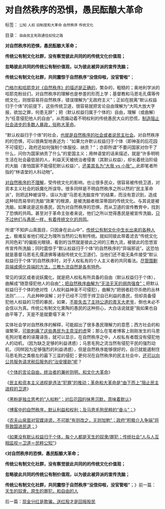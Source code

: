 # 对自然秩序的恐惧，愚民酝酿大革命

标签： `公知` `人权` `旧制度和大革命` `自然秩序` `传统文化` 

目录： `自由民主宪政通往奴役之路`

**对自然秩序的恐惧，愚民酝酿大革命；**

**传统公有制文化社群，没有察觉彼此共同的的传统文化价值观；**

**忽略彼此共同的传统公有制价值观，以为彼此被异派的宣传洗脑；**

**传统公有制文化社群，共同震惊于自然秩序“没信仰啦，没官管啦”**；

[门格尔和哈耶克对《自然秩序》的描述是正确的](../../../2013/5/18/推动社会进步的违法“犯罪”，阻止转型的“监管”“严刑峻法”.md)，繁杂的，粗糙的；奥地利学派的哈耶克粉丝们，对自然秩序的理解也是参差的形而上学；基督教和马恩毛孔儒等传统文化，则很容易将自然秩序，错误理解为“无政府主义”；正如在脱离“默认权益归于个体”的前提下，这些传统卫道，很容易就把言论自由理解为“大鸣大放大字报，欲加之罪，何患无辞”；把（默认权益归属于个体的）自由，理解（或曲解）为“任意侵犯他人的自由”，从而煽动着不明权利的传统愚民大众的恐慌，[制造阻止社会进步的多数人暴政，俗称大革命](../../../2013/2/17/“反腐败”是所有革命的导火索.md)。

“默认权益归于个体”的社会，[也就是自然秩序的社会或者说民主社会](../../../2013/5/18/自然秩序和国家标准.md)。对自然秩序的的恐惧，可以很典型地表述为：“如果允许默认权益归于个体（即神圣的后花园不可侵犯），政府还如何强制个体服役、纳贡？”；亦即所谓“不要问国家对你干了什么，问你为国家纳贡了什么”的爱国主义；用林语堂的话来描述，就是“许多明明生活在社会最低层的人，利益天天被统治者侵害（其默认权益），却长着统治阶级的大脑（害怕国家不能侵犯默认权益）”，[还美其名为“大我 vs 小我”，](../../../2009/9/27/无私的爱仆主义和有私的爱国.md)此即笔者所指的“林语堂的人科动物”。

[对自然秩序的不理解](../../../2012/9/8/个体主义原则下的自然秩序.md)，受传统文化的影响，也让很多民众，很容易被传统卫道，对资本主义社会的妖魔化所误导。很多同样是不明自然秩序之所以然的“民主革命派”，则把这种被误导，误以为是“马恩毛洗脑宣传”的结果，而没有意识到，造成这种轻而易举的洗脑“效果”的根源，是被洗脑者根深蒂固的传统文化。与其说是被洗脑，如果说是这些愚民，因为对自然秩序的恐惧，而从卫道的宣传教育中，找到了恐惧的共鸣。甚至对于革命主张者来说，他们之所以觉得愚民是被宣传洗脑，[只不过他们与愚民一样，有着传统文化的共鸣](../../../2009/11/11/中国社会4.5种正统卫道士.md)。

所谓“不知庐山真面目，只因身在此山中”，[传统公有制文化中生长出来的各种人士](../../../2012/7/23/从公害知识分子到社会崩溃的经济危机流程.md)，极难反省他们视之为理所当然的公有制传统。就如同彼此带着滤去“传统文化共同色彩”的偏振光眼镜，看到的当然就是彼此之间的三教九流，被彼此的忽悠宣传宣传所洗脑；同时震惊于“默认权益归于个体”的自然秩序的“异端邪说”。这恐怕就是基督马恩毛孔儒道佛等诸般传统文化卫道们，当他们还不能无条件接受“默认权益归于个体”的自然秩序时，对于人权私有的个人主义者的共同看法。[尽管围剿异端或感化异端的方法，三教九流自然是各有特色](../../../2013/4/3/木异于林未必秀，人民群众必欲毁之.md)。

常见的误区或者说妖魔化，就是把人权私有所具备的自由（默认权益归于个体），曲解成“随意侵犯他人的自由[”；把自然秩序曲解为“无法无天的弱肉强食”；](../../../2013/3/19/民主是资本主义团购的公共服务及契约的共同体.md)把默认权益归于个体的绝对性（人权利益神圣不可侵犯），曲解为“把弱者赶尽杀绝的丛林法则”……，凡此种种误解；对于已经不习惯于捍卫自已利益的愚民，但却具备侵犯他人权益的习惯的暴民，如果，[不能失去了主持公道的青天大老爷](http://darthvad.blog.163.com/blog/static/5339947020111128253230/)，倒也未必不会信以为真。传统公有制文化熏陶的愚民的这种担心，大白话说就是“我如果也自由平等了，天是不是就要塌下来？”

实体社会学对自然秩序的解释，可能超出了很多愚民理解力的意愿；西方社会的和谐繁荣，[可能刺痛了这些愚民为主意淫的虚](../../../2009/9/27/爱国不用吹牛，反省不是自虐，知耻者方是勇.md)荣；那么在笔者博客上刚刚发生的马恩毛狗对笔者的诬蔑诬告，就可以显示，在自然秩序之中，人权私有者既没有侵犯他人的动机，（因为缺乏足够的利益诱惑）；马恩毛狗之流当然有侵犯平民的强烈动机，（同样因为足够强烈的利益诱惑），但是自然秩序能够很好的，自已就能遏制住马恩毛狗之类极左的最下三滥的侵犯；更何况在自然秩序的民主社会中，[还可以向公共服务请求税后服务的“治安援助”呢](../../../2012/12/2/美国911的CallHelp，中国110“举报坏人”.md)？

《[个体的言论自由，统治者的兼听则明，和文化大革命](../../../2013/5/18/默认权益归于个体的言论自由，统治者的兼听则明和文化大革命.md)》

《[民主和资本主义进程是违法“犯罪”的推动；革命和大革命是“由下而上”阻止民主进程的卫道](../../../2013/5/18/推动社会进步的违法“犯罪”，阻止转型的“监管”“严刑峻法”.md)》

《[黑粉是独立思考的“人权粉”；对后花园的抹黑沉默，意味着默认](../../../2013/5/19/所谓“黑粉”，是独立思考的“人权粉”.md)》

《[博客中的自然秩序，默认利益和权利；及马恩毛狗民粹的“奋斗”；](../../../2013/5/19/博客中的自然秩序，默认利益，和个体权利.md)》

《[农夫山泉面对官媒诽谤，不可能“有则改之，无则加勉”；政府“积极介入争端”将导致国进民退；](../../../2013/5/19/农夫山泉不可能“有则改之，无则加勉”.md)》

《[如果没有默认权益归于个体，每个人都是天生的奴隶/罪犯；传统社会“人与人互相监视＝卫道＝民粹公知”](../../../2013/5/21/天生的奴隶，原生的罪犯，和自由的人.md)》

《**对自然秩序的恐惧，愚民酝酿大革命；**

**传统公有制文化社群，没有察觉彼此共同的的传统文化价值观；**

**忽略彼此共同的传统公有制价值观，以为彼此被异派的宣传洗脑；**

**传统公有制文化社群，共同震惊于自然秩序“没信仰啦，没官管啦”**；》前一篇：[天生的奴隶，原生的罪犯，和自由的人](../../../2013/5/21/天生的奴隶，原生的罪犯，和自由的人.md)

后一篇：[现金分红是欺骗，送红股才是回报股民](../../../2013/5/21/现金分红是欺骗，送红股才是回报股民.md)